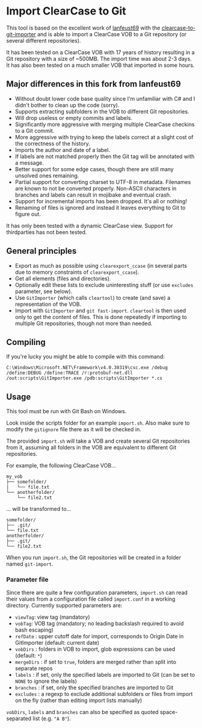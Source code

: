 # Import ClearCase to Git

This tool is based on the excellent work of [lanfeust69](https://github.com/lanfeust69) with the [clearcase-to-git-importer](https://github.com/lanfeust69/clearcase-to-git) and is able to import a ClearCase VOB to a Git repository (or several different repositories). 

It has been tested on a ClearCase VOB with 17 years of history resulting in a Git repository with a size of ~500MB. The import time was about 2-3 days. It has also been tested on a much smaller VOB that imported in some hours.

## Major differences in this fork from lanfeust69

- Without doubt lower code base quality since I'm unfamiliar with C# and I didn't bother to clean up the code (sorry).
- Supports extracting subfolders in the VOB to different Git repositories.
- Will drop useless or empty commits and labels.
- Significantly more aggressive with merging multiple ClearCase checkins to a Git commit.
- More aggressive with trying to keep the labels correct at a slight cost of the correctness of the history.
- Imports the author and date of a label.
- If labels are not matched properly then the Git tag will be annotated with a message.
- Better support for some edge cases, though there are still many unsolved ones remaining.
- Partial support for converting charset to UTF-8 in metadata. Filenames are known to not be converted properly. Non-ASCII characters in branches and labels can result in mojibake and eventual crash.
- Support for incremental imports has been dropped. It's all or nothing!
- Renaming of files is ignored and instead it leaves everything to Git to figure out.

It has only been tested with a dynamic ClearCase view. Support for thirdparties has not been tested.

## General principles

- Export as much as possible using `clearexport_ccase` (in several parts due to memory constraints of `clearexport_ccase`).
- Get all elements (files and directories).
- Optionally edit these lists to exclude uninteresting stuff (or use `excludes` parameter, see below).
- Use `GitImporter` (which calls `cleartool`) to create (and save) a representation of the VOB.
- Import with `GitImporter` and `git fast-import`. `cleartool` is then used only to get the content of files. This is done repeatedly if importing to multiple Git repositories, though not more than needed.

## Compiling

If you're lucky you might be able to compile with this command:

```
C:\Windows\Microsoft.NET\Framework\v4.0.30319\csc.exe /debug /define:DEBUG /define:TRACE /r:protobuf-net.dll /out:scripts\GitImporter.exe /pdb:scripts\GitImporter *.cs
```

## Usage

This tool must be run with Git Bash on Windows.

Look inside the scripts folder for an example `import.sh`. Also make sure to modify the `gitignore` file there as it will be checked in.

The provided `import.sh` will take a VOB and create several Git repositories from it, assuming all folders in the VOB are equivalent to different Git repositories.

For example, the following ClearCase VOB...

```
my_vob
├── somefolder/
|   └── file.txt
└── anotherfolder/
    └── file2.txt
```

... will be transformed to...

```
somefolder/
├── .git/
└── file.txt
anotherfolder/
├── .git/
└── file2.txt
```

When you run `import.sh`, the Git repositories will be created in a folder named `git-import`.

### Parameter file

Since there are quite a few configuration parameters, `import.sh` can read their values from a configuration file called `ìmport.conf` in a working directory. Currently supported parameters are:

- `viewTag`: view tag (mandatory)
- `vobTag`: VOB tag (mandatory; no leading backslash required to avoid bash escaping)
- `refDate` : upper cutoff date for import, corresponds to Origin Date in GitImporter (default: current date)
- `vobDirs` : folders in VOB to import, glob expressions can be used (default: `*`)
- `mergeDirs` : if set to `true`, folders are merged rather than split into separate repos
- `labels` : if set, only the specified labels are imported to Git (can be set to `NONE` to ignore the labels)
- `branches` : if set, only the specified branches are imported to Git
- `excludes` : a regexp to exclude additional subfolders or files from import on the fly (rather than editing import lists manually)

`vobDirs`, `labels` and `branches` can also be specified as quoted space-separated list (e.g. `"A B"`).
